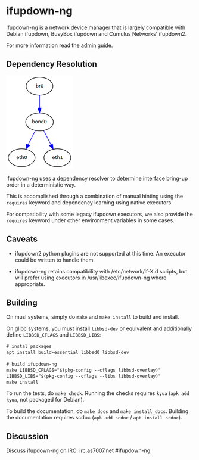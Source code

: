 # ifupdown-ng

ifupdown-ng is a network device manager that is largely compatible with Debian
ifupdown, BusyBox ifupdown and Cumulus Networks' ifupdown2.

For more information read the [admin guide](doc/ADMIN-GUIDE.md).

## Dependency Resolution

![Dependency resolution example](doc/img/dependency-resolution.png)

ifupdown-ng uses a dependency resolver to determine interface bring-up order
in a deterministic way.

This is accomplished through a combination of manual hinting using the `requires`
keyword and dependency learning using native executors.

For compatibility with some legacy ifupdown executors, we also provide the
`requires` keyword under other environment variables in some cases.

## Caveats

* ifupdown2 python plugins are not supported at this time.  An executor could be
  written to handle them.

* ifupdown-ng retains compatibility with /etc/network/if-X.d scripts, but will
  prefer using executors in /usr/libexec/ifupdown-ng where appropriate.

## Building

On musl systems, simply do `make` and `make install` to build and install.

On glibc systems, you must install `libbsd-dev` or equivalent and additionally define `LIBBSD_CFLAGS` and `LIBBSD_LIBS`:

    # instal packages
    apt install build-essential libbsd0 libbsd-dev

    # build ifupdown-ng
    make LIBBSD_CFLAGS="$(pkg-config --cflags libbsd-overlay)" LIBBSD_LIBS="$(pkg-config --cflags --libs libbsd-overlay)"
    make install

To run the tests, do `make check`. Running the checks requires `kyua` (`apk add kyua`, not packaged for Debian).

To build the documentation, do `make docs` and `make install_docs`.  Building
the documentation requires scdoc (`apk add scdoc` / `apt install scdoc`).

## Discussion

Discuss ifupdown-ng on IRC: irc.as7007.net #ifupdown-ng
